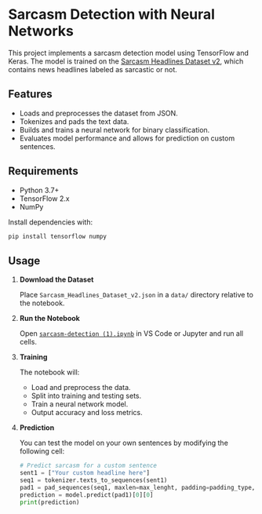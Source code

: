 # Sarcasm Detection with Neural Networks

This project implements a sarcasm detection model using TensorFlow and Keras. The model is trained on the [Sarcasm Headlines Dataset v2](https://www.kaggle.com/datasets/rmisra/news-headlines-dataset-for-sarcasm-detection), which contains news headlines labeled as sarcastic or not.

## Features

- Loads and preprocesses the dataset from JSON.
- Tokenizes and pads the text data.
- Builds and trains a neural network for binary classification.
- Evaluates model performance and allows for prediction on custom sentences.

## Requirements

- Python 3.7+
- TensorFlow 2.x
- NumPy

Install dependencies with:

```sh
pip install tensorflow numpy
```

## Usage

1. **Download the Dataset**

   Place `Sarcasm_Headlines_Dataset_v2.json` in a `data/` directory relative to the notebook.

2. **Run the Notebook**

   Open [`sarcasm-detection (1).ipynb`](c:/Users/sanje/Downloads/sarcasm-detection%20(1).ipynb) in VS Code or Jupyter and run all cells.

3. **Training**

   The notebook will:
   - Load and preprocess the data.
   - Split into training and testing sets.
   - Train a neural network model.
   - Output accuracy and loss metrics.

4. **Prediction**

   You can test the model on your own sentences by modifying the following cell:

   ````python
   # Predict sarcasm for a custom sentence
   sent1 = ["Your custom headline here"]
   seq1 = tokenizer.texts_to_sequences(sent1)
   pad1 = pad_sequences(seq1, maxlen=max_lenght, padding=padding_type, truncating=trunc_type)
   prediction = model.predict(pad1)[0][0]
   print(prediction)
